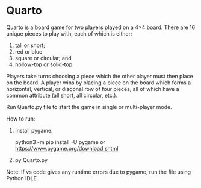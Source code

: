 # Quarto

Quarto is a board game for two players played on a 4×4 board. There are 16 unique pieces to play with, each of which is either:
1. tall or short;
2. red or blue
3. square or circular; and
4. hollow-top or solid-top.

Players take turns choosing a piece which the other player must then place on the board. A player wins by placing a piece on the board which forms a horizontal, vertical, or diagonal row of four pieces, all of which have a common attribute (all short, all circular, etc.).

Run Quarto.py file to start the game in single or multi-player mode.

How to run:
1. Install pygame.
	
	python3 -m pip install -U pygame
	or https://www.pygame.org/download.shtml

2. py Quarto.py

Note: If vs code gives any runtime errors due to pygame, run the file using Python IDLE. 